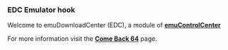 ### EDC Emulator hook

Welcome to emuDownloadCenter (EDC), a module of [**emuControlCenter**](https://github.com/PhoenixInteractiveNL/emuControlCenter/wiki/)

For more information visit the [**Come Back 64**](https://github.com/PhoenixInteractiveNL/emuDownloadCenter/wiki/Emulator-comeback64#menu) page.
